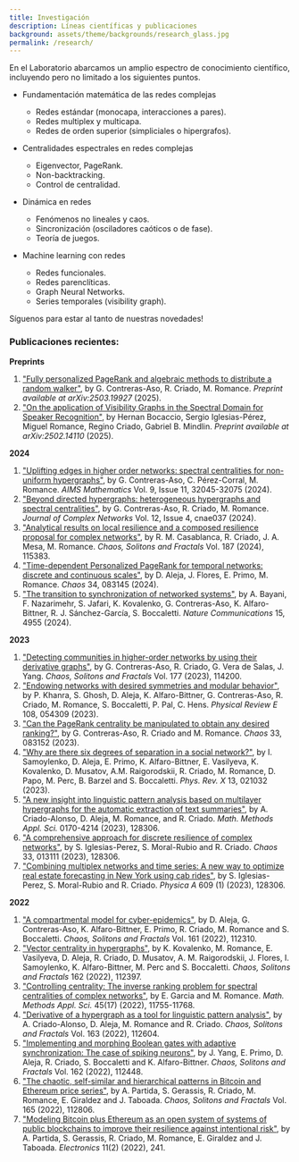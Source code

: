 ```yaml
---
title: Investigación
description: Líneas científicas y publicaciones
background: assets/theme/backgrounds/research_glass.jpg
permalink: /research/
---
```




En el Laboratorio abarcamos un amplio espectro de conocimiento científico, incluyendo pero no limitado a los siguientes puntos.

- Fundamentación matemática de las redes complejas
    - Redes estándar (monocapa, interacciones a pares).
    - Redes multiplex y multicapa.
    - Redes de orden superior (simpliciales o hipergrafos).

- Centralidades espectrales en redes complejas
    - Eigenvector, PageRank.
    - Non-backtracking.
    - Control de centralidad.

- Dinámica en redes
    - Fenómenos no lineales y caos.
    - Sincronización (osciladores caóticos o de fase).
    - Teoría de juegos.

- Machine learning con redes
    - Redes funcionales.
    - Redes parenclíticas.
    - Graph Neural Networks.
    - Series temporales (visibility graph).

Síguenos para estar al tanto de nuestras novedades!



### Publicaciones recientes:


<strong>Preprints</strong>

<ol>
    <li><a href="https://doi.org/10.48550/arXiv.2503.19927"> "Fully personalized PageRank and algebraic methods to distribute a random walker"</a>, by G. Contreras-Aso, R. Criado, M. Romance. <em>Preprint available at arXiv:2503.19927</em> (2025).</li>
    <li><a href="https://doi.org/10.48550/arXiv:2502.14110"> "On the application of Visibility Graphs in the Spectral Domain for Speaker Recognition"</a>, by Hernan Bocaccio, Sergio Iglesias-Pérez, Miguel Romance, Regino Criado, Gabriel B. Mindlin. <em>Preprint available at arXiv:2502.14110</em> (2025).</li>
</ol>



<strong>2024</strong>

<ol>
    <li><a href="https://doi.org/10.3934/math.20241539"> "Uplifting edges in higher order networks: spectral centralities for non-uniform hypergraphs"</a>, by G. Contreras-Aso, C. Pérez-Corral, M. Romance. <em>AIMS Mathematics</em> Vol. 9, Issue 11, 32045-32075 (2024).</li>
    <li><a href="https://doi.org/10.1093/comnet/cnae037"> "Beyond directed hypergraphs: heterogeneous hypergraphs and spectral centralities"</a>, by G. Contreras-Aso, R. Criado, M. Romance. <em>Journal of Complex Networks</em> Vol. 12, Issue 4, cnae037 (2024).</li>
    <li><a href="https://doi.org/10.1016/j.chaos.2024.115383"> "Analytical results on local resilience and a composed resilience proposal for complex networks"</a>, by R. M. Casablanca, R. Criado, J. A. Mesa, M. Romance. <em>Chaos, Solitons and Fractals</em> Vol. 187 (2024), 115383.</li>
    <li><a href="https://doi.org/10.1063/5.0203824"> "Time-dependent Personalized PageRank for temporal networks: discrete and continuous scales"</a>, by D. Aleja, J. Flores, E. Primo, M. Romance. <em>Chaos</em> 34, 083145 (2024).</li> 
    <li><a href="https://doi.org/10.1038/s41467-024-48203-6"> "The transition to synchronization of networked systems"</a>, by A. Bayani, F. Nazarimehr, S. Jafari, K. Kovalenko, G. Contreras-Aso, K. Alfaro-Bittner, R. J. Sánchez-García, S. Boccaletti. <em>Nature Communications</em> 15, 4955 (2024).</li>
</ol>


<strong>2023</strong>

<ol>
    <li><a href="https://doi.org/10.1016/j.chaos.2023.114200"> "Detecting communities in higher-order networks by using their derivative graphs"</a>, by G. Contreras-Aso, R. Criado, G. Vera de Salas, J. Yang. <em>Chaos, Solitons and Fractals</em> Vol. 177 (2023), 114200.</li>
    <li><a href="https://doi.org/10.1103/PhysRevE.108.054309"> "Endowing networks with desired symmetries and modular behavior"</a>, by P. Khanra, S. Ghosh, D. Aleja, K. Alfaro-Bittner, G. Contreras-Aso, R. Criado, M. Romance, S. Boccaletti, P. Pal, C. Hens. <em>Physical Review E</em> 108, 054309 (2023).</li>
    <li><a href="https://doi.org/10.1063/5.0156226"> "Can the PageRank centrality be manipulated to obtain any desired ranking?"</a>, by G. Contreras-Aso, R. Criado and M. Romance. <em>Chaos</em> 33, 083152 (2023).</li>
    <li><a href="https://doi.org/10.1103/PhysRevX.13.021032"> "Why are there six degrees of separation in a social network?"</a>, by I. Samoylenko, D. Aleja, E. Primo, K. Alfaro-Bittner, E. Vasilyeva, K. Kovalenko, D. Musatov, A.M. Raigorodskii, R. Criado, M. Romance, D. Papo, M. Perc, B. Barzel and S. Boccaletti. <em>Phys. Rev. X</em> 13, 021032 (2023).</li>
    <li><a href="https://onlinelibrary.wiley.com/doi/full/10.1002/mma.9201"> "A new insight into linguistic pattern analysis based on multilayer hypergraphs for the automatic extraction of text summaries"</a>, by A. Criado-Alonso, D. Aleja, M. Romance, and R. Criado. <em>Math. Methods Appl. Sci.</em> 0170-4214 (2023),  128306.</li>
    <li><a href="https://aip.scitation.org/doi/abs/10.1063/5.0124687"> "A comprehensive approach for discrete resilience of complex networks"</a>, by S. Iglesias-Perez, S. Moral-Rubio and R. Criado. <em>Chaos</em> 33, 013111 (2023),  128306.</li>
    <li><a href="http://doi.org/10.1016/j.physa.2022.128306"> "Combining multiplex networks and time series: A new way to optimize real estate forecasting in New York using cab rides"</a>, by S. Iglesias-Perez, S. Moral-Rubio and R. Criado. <em>Physica A</em> 609 (1) (2023),  128306.</li>
</ol>   


<strong>2022</strong>

<ol>
    <li><a href="http://doi.org/10.1016/j.chaos.2022.112310"> "A compartmental model for cyber-epidemics"</a>, by D. Aleja, G. Contreras-Aso, K. Alfaro-Bittner, E. Primo, R. Criado, M. Romance and S. Boccaletti. <em>Chaos, Solitons and Fractals</em> Vol. 161 (2022),  112310. </li>
    <li><a href="http://doi.org/10.1016/j.chaos.2022.112397"> "Vector centrality in hypergraphs"</a>, by K. Kovalenko, M. Romance, E. Vasilyeva, D. Aleja, R. Criado, D. Musatov, A. M. Raigorodskii, J. Flores, I. Samoylenko, K. Alfaro-Bittner, M. Perc and S. Boccaletti. <em>Chaos, Solitons and Fractals</em> 162 (2022),  112397.</li>
    <li><a href="http://doi.org/10.1002/mma.8478"> "Controlling centrality: The inverse ranking problem for spectral centralities of complex networks"</a>, by E. Garcia and M. Romance. <em>Math. Methods Appl. Sci.</em> 45(17) (2022),  11755-11768. </li>
    <li><a href="http://doi.org/10.1016/j.chaos.2022.112604"> "Derivative of a hypergraph as a tool for linguistic pattern analysis"</a>, by A. Criado-Alonso, D. Aleja, M. Romance and R. Criado. <em>Chaos, Solitons and Fractals</em> Vol. 163 (2022), 112604.</li>
    <li><a href="http://doi.org/10.1016/j.chaos.2022.112448"> "Implementing and morphing Boolean gates with adaptive synchronization: The case of spiking neurons"</a>, by J. Yang, E. Primo, D. Aleja, R. Criado, S. Boccaletti and K. Alfaro-Bittner. <em>Chaos, Solitons and Fractals</em> Vol. 162 (2022),  112448.</li>
    <li><a href="http://doi.org/10.1016/j.chaos.2022.112806"> "The chaotic, self-similar and hierarchical patterns in Bitcoin and Ethereum price series"</a>, by A. Partida, S. Gerassis, R. Criado, M. Romance, E. Giraldez and J. Taboada. <em>Chaos, Solitons and Fractals</em> Vol. 165 (2022),  112806.</li>
    <li><a href="http://doi.org/10.3390/electronics11020241"> "Modeling Bitcoin plus Ethereum as an open system of systems of public blockchains to improve their resilience against intentional risk"</a>, by A. Partida, S. Gerassis, R. Criado, M. Romance, E. Giraldez and J. Taboada. <em>Electronics</em> 11(2) (2022),  241.</li>
</ol>   
    
               


